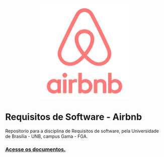 

<p align="center"><a href="http://www.nubank.com.br" target="_blank"><img width="300"src="images/logo/airbnb.png"></a></p>

<h1> Requisitos de Software - Airbnb</h1>

<p>Repositorio para a disciplina de Requisitos de software, pela Universidade de Brasília - UNB, campus Gama - FGA.</p>

<h3><p align="left"><a href="https://requisitos-2018-2.github.io/airbnb/">Acesse os documentos.</a></p></h3>
